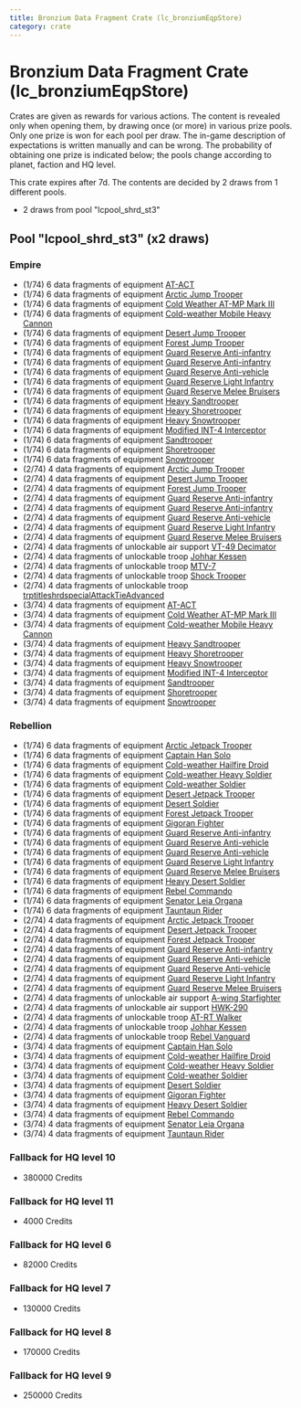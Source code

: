 ```yaml
---
title: Bronzium Data Fragment Crate (lc_bronziumEqpStore)
category: crate
---
```


# Bronzium Data Fragment Crate (lc_bronziumEqpStore)

Crates are given as rewards for various actions. The content is revealed only when opening them, by drawing once (or more) in various prize pools. Only one prize is won for each pool per draw. The in-game description of expectations is written manually and can be wrong. The probability of obtaining one prize is indicated below; the pools change according to planet, faction and HQ level.

This crate expires after 7d. The contents are decided by 2 draws from 1 different pools.
  * 2 draws from pool "lcpool_shrd_st3"

## Pool "lcpool_shrd_st3" (x2 draws)

### Empire

  * (1/74) 6 data fragments of equipment [AT-ACT](eqpEmpireCargoGreatDane)
  * (1/74) 6 data fragments of equipment [Arctic Jump Trooper](eqpEmpireSnowJumpTrooper)
  * (1/74) 6 data fragments of equipment [Cold Weather AT-MP Mark III](eqpEmpireArcticATMP)
  * (1/74) 6 data fragments of equipment [Cold-weather Mobile Heavy Cannon](eqpEmpireArcticMHC)
  * (1/74) 6 data fragments of equipment [Desert Jump Trooper](eqpEmpireSandJumpTrooper)
  * (1/74) 6 data fragments of equipment [Forest Jump Trooper](eqpEmpirePentagonJumpTrooper)
  * (1/74) 6 data fragments of equipment [Guard Reserve Anti-infantry](eqpEmpireBarracksSummonHeavy)
  * (1/74) 6 data fragments of equipment [Guard Reserve Anti-infantry](eqpEmpireFactorySummonLight)
  * (1/74) 6 data fragments of equipment [Guard Reserve Anti-vehicle](eqpEmpireFactorySummonHeavy)
  * (1/74) 6 data fragments of equipment [Guard Reserve Light Infantry](eqpEmpireBarracksSummonLight)
  * (1/74) 6 data fragments of equipment [Guard Reserve Melee Bruisers](eqpEmpireBarracksSummonMedium)
  * (1/74) 6 data fragments of equipment [Heavy Sandtrooper](eqpEmpireHeavySandtrooper)
  * (1/74) 6 data fragments of equipment [Heavy Shoretrooper](eqpEmpirePentagonHeavyTrooper)
  * (1/74) 6 data fragments of equipment [Heavy Snowtrooper](eqpEmpireHeavySnowtrooper)
  * (1/74) 6 data fragments of equipment [Modified INT-4 Interceptor](eqpEmpireArcticINT4)
  * (1/74) 6 data fragments of equipment [Sandtrooper](eqpEmpireSandtrooper)
  * (1/74) 6 data fragments of equipment [Shoretrooper](eqpEmpirePentagonTrooper)
  * (1/74) 6 data fragments of equipment [Snowtrooper](eqpEmpireSnowtrooper)
  * (2/74) 4 data fragments of equipment [Arctic Jump Trooper](eqpEmpireSnowJumpTrooper)
  * (2/74) 4 data fragments of equipment [Desert Jump Trooper](eqpEmpireSandJumpTrooper)
  * (2/74) 4 data fragments of equipment [Forest Jump Trooper](eqpEmpirePentagonJumpTrooper)
  * (2/74) 4 data fragments of equipment [Guard Reserve Anti-infantry](eqpEmpireBarracksSummonHeavy)
  * (2/74) 4 data fragments of equipment [Guard Reserve Anti-infantry](eqpEmpireFactorySummonLight)
  * (2/74) 4 data fragments of equipment [Guard Reserve Anti-vehicle](eqpEmpireFactorySummonHeavy)
  * (2/74) 4 data fragments of equipment [Guard Reserve Light Infantry](eqpEmpireBarracksSummonLight)
  * (2/74) 4 data fragments of equipment [Guard Reserve Melee Bruisers](eqpEmpireBarracksSummonMedium)
  * (2/74) 4 data fragments of unlockable air support [VT-49 Decimator](VT49)
  * (2/74) 4 data fragments of unlockable troop [Johhar Kessen](EmpireJohhar)
  * (2/74) 4 data fragments of unlockable troop [MTV-7](MTV7)
  * (2/74) 4 data fragments of unlockable troop [Shock Trooper](Shock)
  * (2/74) 4 data fragments of unlockable troop [trptitleshrdspecialAttackTieAdvanced](shrd_specialAttackTieAdvanced)
  * (3/74) 4 data fragments of equipment [AT-ACT](eqpEmpireCargoGreatDane)
  * (3/74) 4 data fragments of equipment [Cold Weather AT-MP Mark III](eqpEmpireArcticATMP)
  * (3/74) 4 data fragments of equipment [Cold-weather Mobile Heavy Cannon](eqpEmpireArcticMHC)
  * (3/74) 4 data fragments of equipment [Heavy Sandtrooper](eqpEmpireHeavySandtrooper)
  * (3/74) 4 data fragments of equipment [Heavy Shoretrooper](eqpEmpirePentagonHeavyTrooper)
  * (3/74) 4 data fragments of equipment [Heavy Snowtrooper](eqpEmpireHeavySnowtrooper)
  * (3/74) 4 data fragments of equipment [Modified INT-4 Interceptor](eqpEmpireArcticINT4)
  * (3/74) 4 data fragments of equipment [Sandtrooper](eqpEmpireSandtrooper)
  * (3/74) 4 data fragments of equipment [Shoretrooper](eqpEmpirePentagonTrooper)
  * (3/74) 4 data fragments of equipment [Snowtrooper](eqpEmpireSnowtrooper)

### Rebellion

  * (1/74) 6 data fragments of equipment [Arctic Jetpack Trooper](eqpRebelEchoBaseJetpackTrooper)
  * (1/74) 6 data fragments of equipment [Captain Han Solo](eqpRebelCaptainSolo)
  * (1/74) 6 data fragments of equipment [Cold-weather Hailfire Droid](eqpRebelArcticHailfire)
  * (1/74) 6 data fragments of equipment [Cold-weather Heavy Soldier](eqpRebelEchoBaseHeavySoldier)
  * (1/74) 6 data fragments of equipment [Cold-weather Soldier](eqpRebelEchoBaseSoldier)
  * (1/74) 6 data fragments of equipment [Desert Jetpack Trooper](eqpRebelSandJetpackTrooper)
  * (1/74) 6 data fragments of equipment [Desert Soldier](eqpRebelSandSoldier)
  * (1/74) 6 data fragments of equipment [Forest Jetpack Trooper](eqpRebelPentagonJetpackTrooper)
  * (1/74) 6 data fragments of equipment [Gigoran Fighter](eqpRebelShaggyAlien)
  * (1/74) 6 data fragments of equipment [Guard Reserve Anti-infantry](eqpRebelFactorySummonLight)
  * (1/74) 6 data fragments of equipment [Guard Reserve Anti-vehicle](eqpRebelBarracksSummonHeavy)
  * (1/74) 6 data fragments of equipment [Guard Reserve Anti-vehicle](eqpRebelFactorySummonHeavy)
  * (1/74) 6 data fragments of equipment [Guard Reserve Light Infantry](eqpRebelBarracksSummonLight)
  * (1/74) 6 data fragments of equipment [Guard Reserve Melee Bruisers](eqpRebelBarracksSummonMedium)
  * (1/74) 6 data fragments of equipment [Heavy Desert Soldier](eqpRebelHeavySandSoldier)
  * (1/74) 6 data fragments of equipment [Rebel Commando](eqpRebelPentagonSoldier)
  * (1/74) 6 data fragments of equipment [Senator Leia Organa](eqpRebelDiplomat)
  * (1/74) 6 data fragments of equipment [Tauntaun Rider](eqpRebelTauntaun)
  * (2/74) 4 data fragments of equipment [Arctic Jetpack Trooper](eqpRebelEchoBaseJetpackTrooper)
  * (2/74) 4 data fragments of equipment [Desert Jetpack Trooper](eqpRebelSandJetpackTrooper)
  * (2/74) 4 data fragments of equipment [Forest Jetpack Trooper](eqpRebelPentagonJetpackTrooper)
  * (2/74) 4 data fragments of equipment [Guard Reserve Anti-infantry](eqpRebelFactorySummonLight)
  * (2/74) 4 data fragments of equipment [Guard Reserve Anti-vehicle](eqpRebelBarracksSummonHeavy)
  * (2/74) 4 data fragments of equipment [Guard Reserve Anti-vehicle](eqpRebelFactorySummonHeavy)
  * (2/74) 4 data fragments of equipment [Guard Reserve Light Infantry](eqpRebelBarracksSummonLight)
  * (2/74) 4 data fragments of equipment [Guard Reserve Melee Bruisers](eqpRebelBarracksSummonMedium)
  * (2/74) 4 data fragments of unlockable air support [A-wing Starfighter](AWing)
  * (2/74) 4 data fragments of unlockable air support [HWK-290](HWK290)
  * (2/74) 4 data fragments of unlockable troop [AT-RT Walker](ATRT)
  * (2/74) 4 data fragments of unlockable troop [Johhar Kessen](RebelJohhar)
  * (2/74) 4 data fragments of unlockable troop [Rebel Vanguard](Vanguard)
  * (3/74) 4 data fragments of equipment [Captain Han Solo](eqpRebelCaptainSolo)
  * (3/74) 4 data fragments of equipment [Cold-weather Hailfire Droid](eqpRebelArcticHailfire)
  * (3/74) 4 data fragments of equipment [Cold-weather Heavy Soldier](eqpRebelEchoBaseHeavySoldier)
  * (3/74) 4 data fragments of equipment [Cold-weather Soldier](eqpRebelEchoBaseSoldier)
  * (3/74) 4 data fragments of equipment [Desert Soldier](eqpRebelSandSoldier)
  * (3/74) 4 data fragments of equipment [Gigoran Fighter](eqpRebelShaggyAlien)
  * (3/74) 4 data fragments of equipment [Heavy Desert Soldier](eqpRebelHeavySandSoldier)
  * (3/74) 4 data fragments of equipment [Rebel Commando](eqpRebelPentagonSoldier)
  * (3/74) 4 data fragments of equipment [Senator Leia Organa](eqpRebelDiplomat)
  * (3/74) 4 data fragments of equipment [Tauntaun Rider](eqpRebelTauntaun)

### Fallback for HQ level 10

  * 380000 Credits

### Fallback for HQ level 11

  * 4000 Credits

### Fallback for HQ level 6

  * 82000 Credits

### Fallback for HQ level 7

  * 130000 Credits

### Fallback for HQ level 8

  * 170000 Credits

### Fallback for HQ level 9

  * 250000 Credits
